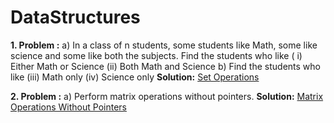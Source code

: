# DataStructures

**1. Problem :**
    a) In a class of n students,  some students like  Math, some like  science and some like  both  the subjects. 
    Find  the students who like  ( i)  Either Math or Science (ii)  Both Math and Science
    b) Find  the students who like  (iii)  Math only  (iv) Science only
    **Solution:**  [Set Operations](https://github.com/sohamtupe55/DataStructures/blob/master/setoperations.cpp)

**2. Problem :**
    a) Perform matrix operations without pointers.
    **Solution:** [Matrix Operations Without Pointers](https://github.com/sohamtupe55/DataStructures/blob/master/matrixwithoutpointer.cpp)
